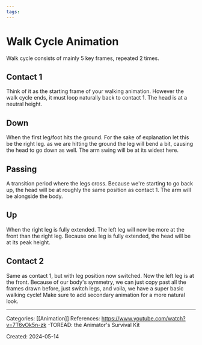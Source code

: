 ```yaml
---
tags:
---
```

# Walk Cycle Animation
Walk cycle consists of mainly 5 key frames, repeated 2 times.

## Contact 1
Think of it as the starting frame of your walking animation. However the walk cycle ends, it must loop naturally back to contact 1. The head is at a neutral height.

## Down
When the first leg/foot hits the ground. For the sake of explanation let this be the right leg. as we are hitting the ground the leg will bend a bit, causing the head to go down as well.
The arm swing will be at its widest here.

## Passing
A transition period where the legs cross. Because we're starting to go back up, the head will be at roughly the same position as contact 1.
The arm will be alongside the body.

## Up
When the right leg is fully extended. The left leg will now be more at the front than the right leg. Because one leg is fully extended, the head will be at its peak height.

## Contact 2
Same as contact 1, but with leg position now switched. Now the left leg is at the front. Because of our body's symmetry, we can just copy past all the frames drawn before, just switch legs, and voila, we have a super basic walking cycle! Make sure to add secondary animation for a more natural look.


---
Categories: [[Animation]]
References: 
https://www.youtube.com/watch?v=7T6yOk5n-zk
-TOREAD: the Animator's Survival Kit

Created: 2024-05-14
